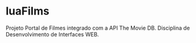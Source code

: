 # luaFilms
Projeto Portal de Filmes integrado com a API The Movie DB.
Disciplina de Desenvolvimento de Interfaces WEB.
